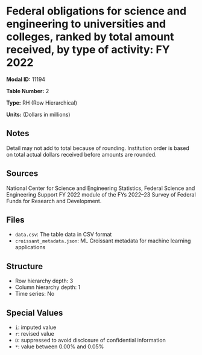 # Federal obligations for science and engineering to universities and colleges, ranked by total amount received, by type of activity: FY 2022

**Modal ID:** 11194

**Table Number:** 2

**Type:** RH (Row Hierarchical)

**Units:** (Dollars in millions)

## Notes

Detail may not add to total because of rounding. Institution order is based on total actual dollars received before amounts are rounded.

## Sources

National Center for Science and Engineering Statistics, Federal Science and Engineering Support FY 2022 module of the FYs 2022–23 Survey of Federal Funds for Research and Development.

## Files

- `data.csv`: The table data in CSV format
- `croissant_metadata.json`: ML Croissant metadata for machine learning applications

## Structure

- Row hierarchy depth: 3
- Column hierarchy depth: 1
- Time series: No

## Special Values

- `i`: imputed value
- `r`: revised value
- `D`: suppressed to avoid disclosure of confidential information
- `*`: value between 0.00% and 0.05%
